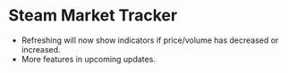 # Steam Market Tracker
* Refreshing will now show indicators if price/volume has decreased or increased.
* More features in upcoming updates.